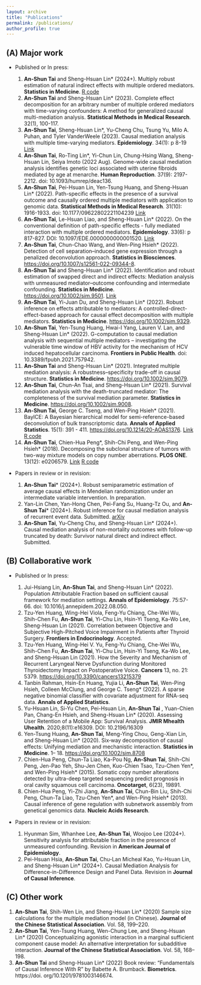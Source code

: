 ```yaml
---
layout: archive
title: "Publications"
permalink: /publications/
author_profile: true
---
```


(A) Major work
-----
  * Published or In press​:
    1. **An-Shun Tai** and Sheng-Hsuan Lin* (2024+). Multiply robust estimation of natural indirect effects with multiple ordered mediators. **Statistics in Medicine**. [R code](https://github.com/AshTai/MedMR)
    2. **An-Shun Tai** and Sheng-Hsuan Lin* (2023). Complete effect decomposition for an arbitrary number of multiple ordered mediators with time-varying confounders: A method for generalized causal multi-mediation analysis. **Statistical Methods in Medical Research**. 32(1), 100-117.
    3. **An-Shun Tai**, Sheng-Hsuan Lin*, Yu-Cheng Chu, Tsung Yu, Milo A. Puhan, and Tyler VanderWeele (2023). Causal mediation analysis with multiple time-varying mediators. **Epidemiology**. 34(1): p 8-19 [Link](https://biostats.bepress.com/harvardbiostat/paper228/)
    4. **An-Shun Tai**, Ro-Ting Lin*, Yi-Chun Lin, Chung-Hsing Wang, Sheng-Hsuan Lin, Seiya Imoto (2022 Aug). Genome-wide causal mediation analysis identifies genetic loci associated with uterine fibroids mediated by age at menarche. **Human Reproduction**. 37(9): 2197-2212. doi: 10.1093/humrep/deac136.
    5. **An-Shun Tai**, Pei-Hsuan Lin, Yen-Tsung Huang, and Sheng-Hsuan Lin* (2022). Path-specific effects in the presence of a survival outcome and causally ordered multiple mediators with application to genomic data. **Statistical Methods in Medical Research**. 31(10): 1916-1933. doi: 10.1177/09622802221104239 [Link](https://biostats.bepress.com/harvardbiostat/paper218/)
    6. **An-Shun Tai**, Le-Hsuan Liao, and Sheng-Hsuan Lin* (2022). On the conventional definition of path-specific effects - fully mediated interaction with multiple ordered mediators. **Epidemiology**. 33(6): p 817-827. DOI: 10.1097/EDE.0000000000001520. [Link](https://biostats.bepress.com/harvardbiostat/paper229/)
    7. **An-Shun Tai**, Chun-Chao Wang, and Wen-Ping Hsieh* (2022). Detection of cell separation–induced gene expression through a penalized deconvolution approach. **Statistics in Biosciences**. https://doi.org/10.1007/s12561-022-09344-8.
    8. **An-Shun Tai** and Sheng-Hsuan Lin* (2022). Identification and robust estimation of swapped direct and indirect effects: Mediation analysis with unmeasured mediator–outcome confounding and intermediate confounding. **Statistics in Medicine**. https://doi.org/10.1002/sim.9501. [Link](https://biostats.bepress.com/harvardbiostat/paper226/)
    9. **An-Shun Tai**, Yi-Juan Du, and Sheng-Hsuan Lin* (2022). Robust inference on effects attributable to mediators: A controlled-direct-effect-based approach for causal effect decomposition with multiple mediators. **Statistics in Medicine**. https://doi.org/10.1002/sim.9329. 
    10. **An-Shun Tai**, Yen-Tsung Huang, Hwai-I Yang, Lauren V. Lan, and Sheng-Hsuan Lin* (2022). G-computation to causal mediation analysis with sequential multiple mediators – investigating the vulnerable time window of HBV activity for the mechanism of HCV induced hepatocellular carcinoma. **Frontiers in Public Health**. doi: 10.3389/fpubh.2021.757942.
    11. **An-Shun Tai** and Sheng-Hsuan Lin* (2021). Integrated multiple mediation analysis: A robustness–specificity trade-off in causal structure. **Statistics in Medicine**. https://doi.org/10.1002/sim.9079.
    12. **An-Shun Tai**, Chun-An Tsai, and Sheng-Hsuan Lin* (2021). Survival mediation analysis with the death-truncated mediator: The completeness of the survival mediation parameter. **Statistics in Medicine**. https://doi.org/10.1002/sim.9008.
    13. **An-Shun Tai**, George C. Tseng, and Wen-Ping Hsieh* (2021). BayICE: A Bayesian hierarchical model for semi-reference-based deconvolution of bulk transcriptomic data. **Annals of Applied Statistics**. 15(1): 391 - 411. https://doi.org/10.1214/20-AOAS1376. [Link](https://projecteuclid.org/journals/annals-of-applied-statistics/volume-15/issue-1/BayICE--A-Bayesian-hierarchical-model-for-semireference-based-deconvolution/10.1214/20-AOAS1376.full) [R code](https://github.com/AshTai/BayICE)
    14. **An-Shun Tai**, Chien-Hua Peng*, Shih-Chi Peng, and Wen-Ping Hsieh* (2018). Decomposing the subclonal structure of tumors with two-way mixture models on copy number aberrations. **PLOS ONE**. 13(12): e0206579. [Link](https://journals.plos.org/plosone/article?id=10.1371/journal.pone.0206579) [R code](https://github.com/AshTai/CloneDeMix)

  * Papers in review or in revision:​
    1. **An-Shun Tai*** (2024+). Robust semiparametric estimation of average causal effects in Mendelian randomization under an intermediate variable intervention. In preparation.
    2. Yan-Lin Chen, Yan-Hong Chen, Pei-Fang Su, Huang-Tz Ou, and **An-Shun Tai*** (2024+). Robust inference for causal mediation analysis of recurrent event data. Submitted. [arXiv](https://arxiv.org/abs/2305.06651)
    3. **An-Shun Tai**, Yu-Cheng Chu, and Sheng-Hsuan Lin* (2024+). Causal mediation analysis of non-mortality outcomes with follow-up truncated by death: Survivor natural direct and indirect effect. Submitted. 

(B) Collaborative work
-----
  * Published or In press​:
    1. Jui-Hsiang Lin, **An-Shun Tai**, and Sheng-Hsuan Lin* (2022). Population Attributable Fraction based on sufficient causal framework for mediation settings.​ **Annals of Epidemiology**. 75:57-66. doi: 10.1016/j.annepidem.2022.08.050.
    2. Tzu-Yen Huang, Wing-Hei Viola, Feng-Yu Chiang, Che-Wei Wu, Shih-Chen Fu, **An-Shun Tai**, Yi-Chu Lin, Hsin-Yi Tseng, Ka-Wo Lee, Sheng-Hsuan Lin (2021). Correlation between Objective and Subjective High-Pitched Voice Impairment in Patients after Thyroid Surgery. **Frontiers in Endocrinology**. Accepted.
    3. Tzu-Yen Huang, Wing-Hei V. Yu, Feng-Yu Chiang, Che-Wei Wu, Shih-Chen Fu, **An-Shun Tai**, Yi-Chu Lin, Hsin-Yi Tseng, Ka-Wo Lee, and Sheng-Hsuan Lin (2021). How the Severity and Mechanism of Recurrent Laryngeal Nerve Dysfunction during Monitored Thyroidectomy Impact on Postoperative Voice. **Cancers** 13, no. 21: 5379. https://doi.org/10.3390/cancers13215379
    4. Tanbin Rahman, Hsin-En Huang, Yujia Li, **An-Shun Tai**, Wen-Ping Hsieh, Colleen McClung, and George C. Tseng* (2022). A sparse negative binomial classifier with covariate adjustment for RNA-seq data. **​Annals of Applied Statistics**.
    5. Yu-Hsuan Lin, Si-Yu Chen, Pei-Hsuan Lin, **An-Shun Tai** ,  Yuan-Chien Pan, Chang-En Hsieh, and Sheng-Hsuan Lin* (2020). Assessing User Retention of a Mobile App: Survival Analysis. **JMIR Mhealth Uhealth**. 2020;8(11):e16309. DOI: 10.2196/16309
    6. Yen-Tsung Huang, **An-Shun Tai**, Meng-Ying Chou, Geng-Xian Lin, and Sheng-Hsuan Lin* (2020). Six‐way decomposition of causal effects: Unifying mediation and mechanistic interaction. **Statistics in Medicine**. 1– 18. https://doi.org/10.1002/sim.8708
    7. Chien-Hua Peng, Chun-Ta Liao, Ka-Pou Ng, **An-Shun Tai**, Shih-Chi Peng, Jen-Pao Yeh, Shu-Jen Chen, Kuo-Chien Tsao, Tzu-Chen Yen*, and Wen-Ping Hsieh* (2015). Somatic copy number alterations detected by ultra-deep targeted sequencing predict prognosis in oral cavity squamous cell carcinoma. **Oncotarget**, 6(23), 19891.
    8. Chien-Hua Peng, Yi-Zhi Jiang, **An-Shun Tai**, Chun-Bin Liu, Shih-Chi Peng, Chun-Ta Liao, Tzu-Chen Yen*, and Wen-Ping Hsieh* (2013). Causal inference of gene regulation with subnetwork assembly from genetical genomics data. **Nucleic Acids Research**.

  * Papers in review or in revision:
    1. Hyunman Sim, Whanhee Lee, **An-Shun Tai**, Woojoo Lee (2024+). Sensitivity analysis for attributable fraction in the presence of unmeasured confounding. Revision in **American Journal of Epidemiology**.
    2. Pei-Hsuan Hsia, **An-Shun Tai**, Chu-Lan Micheal Kao, Yu-Hsuan Lin, and Sheng-Hsuan Lin* (2024+). Causal Mediation Analysis for Difference-in-Difference Design and Panel Data. Revision in **Journal of Causal Inference**.

(C) Other work
-----
  1. **An-Shun Tai**, Shih-Wen Lin, and Sheng-Hsuan Lin* (2020) Sample size calculations for the multiple mediation model (in Chinese). **Journal of the Chinese Statistical Association**. Vol. 58, 199–220.
  2. **An-Shun Tai**, Yen-Tsung Huang, Wen-Chung Lee, and Sheng-Hsuan Lin* (2020) Conceptualizing agonistic interaction in a marginal sufficient component cause model: An alternative interpretation for subadditive interaction. **Journal of the Chinese Statistical Association**. Vol. 58, 168–198.
  3. **An-Shun Tai** and Sheng-Hsuan Lin* (2022) Book review: “Fundamentals of Causal Inference With R” by Babette A. Brumback. **Biometrics**. https://doi. org/10.1201/9781003146674.
